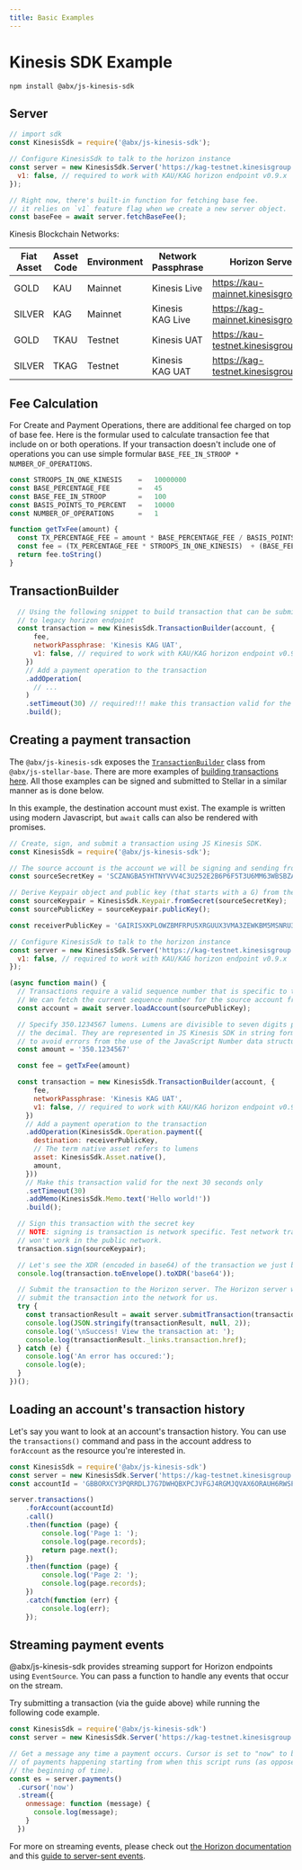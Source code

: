 ```yaml
---
title: Basic Examples
---
```

# Kinesis SDK Example

`npm install @abx/js-kinesis-sdk`

## Server

```javascript
// import sdk
const KinesisSdk = require('@abx/js-kinesis-sdk');

// Configure KinesisSdk to talk to the horizon instance
const server = new KinesisSdk.Server('https://kag-testnet.kinesisgroup.io', {
  v1: false, // required to work with KAU/KAG horizon endpoint v0.9.x
});

// Right now, there's built-in function for fetching base fee.
// it relies on `v1` feature flag when we create a new server object.
const baseFee = await server.fetchBaseFee();
```
Kinesis Blockchain Networks:

| Fiat Asset | Asset Code | Environment | Network Passphrase | Horizon Server                      |
| ---------- | ---------- | ----------- | ------------------ | ----------------------------------- |
| GOLD       | KAU        | Mainnet     | Kinesis Live       | https://kau-mainnet.kinesisgroup.io |
| SILVER     | KAG        | Mainnet     | Kinesis KAG Live   | https://kag-mainnet.kinesisgroup.io |
| GOLD       | TKAU       | Testnet     | Kinesis UAT        | https://kau-testnet.kinesisgroup.io |
| SILVER     | TKAG       | Testnet     | Kinesis KAG UAT    | https://kag-testnet.kinesisgroup.io |

## Fee Calculation

For Create and Payment Operations, there are additional fee charged on top of base fee. Here is the formular used to calculate transaction fee that include on or both operations. If your transaction doesn't include one of operations you can use simple formular `BASE_FEE_IN_STROOP * NUMBER_OF_OPERATIONS`.

```javascript
const STROOPS_IN_ONE_KINESIS    = 	10000000
const BASE_PERCENTAGE_FEE       =	45
const BASE_FEE_IN_STROOP        =	100
const BASIS_POINTS_TO_PERCENT   =	10000
const NUMBER_OF_OPERATIONS      =	1

function getTxFee(amount) {
  const TX_PERCENTAGE_FEE = amount * BASE_PERCENTAGE_FEE / BASIS_POINTS_TO_PERCENT
  const fee = (TX_PERCENTAGE_FEE * STROOPS_IN_ONE_KINESIS)  + (BASE_FEE_IN_STROOP * NUMBER_OF_OPERATIONS)
  return fee.toString()
}
```

## TransactionBuilder

```javascript
  // Using the following snippet to build transaction that can be submit
  // to legacy horizon endpoint
  const transaction = new KinesisSdk.TransactionBuilder(account, {
      fee,
      networkPassphrase: 'Kinesis KAG UAT',
      v1: false, // required to work with KAU/KAG horizon endpoint v0.9.x
    })
    // Add a payment operation to the transaction
    .addOperation(
      // ...
    )
    .setTimeout(30) // required!!! make this transaction valid for the next 30 seconds only
    .build();
```

## Creating a payment transaction

The `@abx/js-kinesis-sdk` exposes the [`TransactionBuilder`](https://stellar.github.io/js-stellar-base/TransactionBuilder.html) class from `@abx/js-stellar-base`.  There are more examples of [building transactions here](https://github.com/stellar/js-stellar-base/blob/master/docs/reference/base-examples.md). All those examples can be signed and submitted to Stellar in a similar manner as is done below.

In this example, the destination account must exist. The example is written
using modern Javascript, but `await` calls can also be rendered with promises.

```javascript
// Create, sign, and submit a transaction using JS Kinesis SDK.
const KinesisSdk = require('@abx/js-kinesis-sdk');

// The source account is the account we will be signing and sending from.
const sourceSecretKey = 'SCZANGBA5YHTNYVVV4C3U252E2B6P6F5T3U6MM63WBSBZATAQI3EBTQ4';

// Derive Keypair object and public key (that starts with a G) from the secret
const sourceKeypair = KinesisSdk.Keypair.fromSecret(sourceSecretKey);
const sourcePublicKey = sourceKeypair.publicKey();

const receiverPublicKey = 'GAIRISXKPLOWZBMFRPU5XRGUUX3VMA3ZEWKBM5MSNRU3CHV6P4PYZ74D';

// Configure KinesisSdk to talk to the horizon instance
const server = new KinesisSdk.Server('https://kag-testnet.kinesisgroup.io', {
  v1: false, // required to work with KAU/KAG horizon endpoint v0.9.x
});

(async function main() {
  // Transactions require a valid sequence number that is specific to this account.
  // We can fetch the current sequence number for the source account from Horizon.
  const account = await server.loadAccount(sourcePublicKey);

  // Specify 350.1234567 lumens. Lumens are divisible to seven digits past
  // the decimal. They are represented in JS Kinesis SDK in string format
  // to avoid errors from the use of the JavaScript Number data structure.
  const amount = '350.1234567'

  const fee = getTxFee(amount)

  const transaction = new KinesisSdk.TransactionBuilder(account, {
      fee,
      networkPassphrase: 'Kinesis KAG UAT',
      v1: false, // required to work with KAU/KAG horizon endpoint v0.9.x
    })
    // Add a payment operation to the transaction
    .addOperation(KinesisSdk.Operation.payment({
      destination: receiverPublicKey,
      // The term native asset refers to lumens
      asset: KinesisSdk.Asset.native(),
      amount,
    }))
    // Make this transaction valid for the next 30 seconds only
    .setTimeout(30)
    .addMemo(KinesisSdk.Memo.text('Hello world!'))
    .build();

  // Sign this transaction with the secret key
  // NOTE: signing is transaction is network specific. Test network transactions
  // won't work in the public network.
  transaction.sign(sourceKeypair);

  // Let's see the XDR (encoded in base64) of the transaction we just built
  console.log(transaction.toEnvelope().toXDR('base64'));

  // Submit the transaction to the Horizon server. The Horizon server will then
  // submit the transaction into the network for us.
  try {
    const transactionResult = await server.submitTransaction(transaction);
    console.log(JSON.stringify(transactionResult, null, 2));
    console.log('\nSuccess! View the transaction at: ');
    console.log(transactionResult._links.transaction.href);
  } catch (e) {
    console.log('An error has occured:');
    console.log(e);
  }
})();
```

## Loading an account's transaction history

Let's say you want to look at an account's transaction history.  You can use the `transactions()` command and pass in the account address to `forAccount` as the resource you're interested in.

```javascript
const KinesisSdk = require('@abx/js-kinesis-sdk')
const server = new KinesisSdk.Server('https://kag-testnet.kinesisgroup.io', { v1: false });
const accountId = 'GBBORXCY3PQRRDLJ7G7DWHQBXPCJVFGJ4RGMJQVAX6ORAUH6RWSPP6FM';

server.transactions()
    .forAccount(accountId)
    .call()
    .then(function (page) {
        console.log('Page 1: ');
        console.log(page.records);
        return page.next();
    })
    .then(function (page) {
        console.log('Page 2: ');
        console.log(page.records);
    })
    .catch(function (err) {
        console.log(err);
    });
```

## Streaming payment events

@abx/js-kinesis-sdk provides streaming support for Horizon endpoints using `EventSource`.  You can pass a function to handle any events that occur on the stream.

Try submitting a transaction (via the guide above) while running the following code example.
```javascript
const KinesisSdk = require('@abx/js-kinesis-sdk')
const server = new KinesisSdk.Server('https://kag-testnet.kinesisgroup.io', { v1: false });

// Get a message any time a payment occurs. Cursor is set to "now" to be notified
// of payments happening starting from when this script runs (as opposed to from
// the beginning of time).
const es = server.payments()
  .cursor('now')
  .stream({
    onmessage: function (message) {
      console.log(message);
    }
  })
```

For more on streaming events, please check out [the Horizon documentation](https://developers.stellar.org/api/introduction/streaming/) and this [guide to server-sent events](https://developer.mozilla.org/en-US/docs/Web/API/Server-sent_events/Using_server-sent_events).
